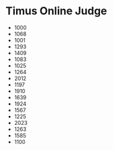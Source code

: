 # Timus Online Judge

- 1000
- 1068
- 1001
- 1293
- 1409
- 1083
- 1025
- 1264
- 2012
- 1197
- 1910
- 1639
- 1924
- 1567
- 1225
- 2023
- 1263
- 1585
- 1100
